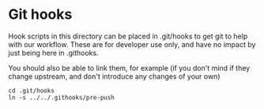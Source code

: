 # Git hooks

Hook scripts in this directory can be placed in .git/hooks to get git to help with our workflow. These are for developer use only, and have no impact by just being here in .githooks.

You should also be able to link them, for example (if you don't mind if they change upstream, and don't introduce any changes of your own)
```
cd .git/hooks
ln -s ../../.githooks/pre-push
```
